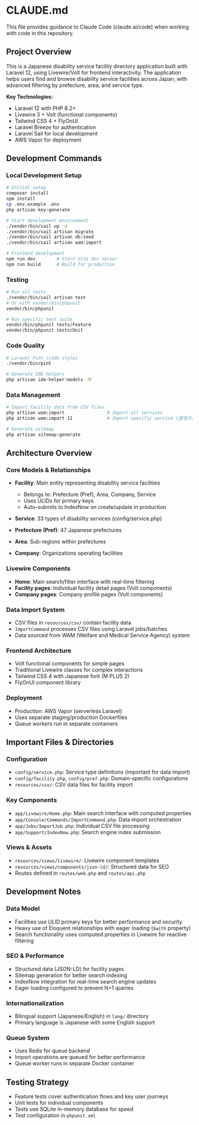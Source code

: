 # CLAUDE.md

This file provides guidance to Claude Code (claude.ai/code) when working with code in this repository.

## Project Overview

This is a Japanese disability service facility directory application built with Laravel 12, using Livewire/Volt for frontend interactivity. The application helps users find and browse disability service facilities across Japan, with advanced filtering by prefecture, area, and service type.

**Key Technologies:**
- Laravel 12 with PHP 8.2+
- Livewire 3 + Volt (functional components)
- Tailwind CSS 4 + FlyOnUI
- Laravel Breeze for authentication
- Laravel Sail for local development
- AWS Vapor for deployment

## Development Commands

### Local Development Setup
```bash
# Initial setup
composer install
npm install
cp .env.example .env
php artisan key:generate

# Start development environment
./vendor/bin/sail up -d
./vendor/bin/sail artisan migrate
./vendor/bin/sail artisan db:seed
./vendor/bin/sail artisan wam:import

# Frontend development
npm run dev        # Start Vite dev server
npm run build      # Build for production
```

### Testing
```bash
# Run all tests
./vendor/bin/sail artisan test
# Or with vendor/bin/phpunit
vendor/bin/phpunit

# Run specific test suite
vendor/bin/phpunit tests/Feature
vendor/bin/phpunit tests/Unit
```

### Code Quality
```bash
# Laravel Pint (code style)
./vendor/bin/pint

# Generate IDE helpers
php artisan ide-helper:models -M
```

### Data Management
```bash
# Import facility data from CSV files
php artisan wam:import                # Import all services
php artisan wam:import 11             # Import specific service (居宅介護)

# Generate sitemap
php artisan sitemap:generate
```

## Architecture Overview

### Core Models & Relationships
- **Facility**: Main entity representing disability service facilities
  - Belongs to: Prefecture (Pref), Area, Company, Service
  - Uses ULIDs for primary keys
  - Auto-submits to IndexNow on create/update in production
  
- **Service**: 33 types of disability services (config/service.php)
- **Prefecture (Pref)**: 47 Japanese prefectures 
- **Area**: Sub-regions within prefectures
- **Company**: Organizations operating facilities

### Livewire Components
- **Home**: Main search/filter interface with real-time filtering
- **Facility pages**: Individual facility detail pages (Volt components)
- **Company pages**: Company profile pages (Volt components)

### Data Import System
- CSV files in `resources/csv/` contain facility data
- `ImportCommand` processes CSV files using Laravel jobs/batches
- Data sourced from WAM (Welfare and Medical Service Agency) system

### Frontend Architecture
- Volt functional components for simple pages
- Traditional Livewire classes for complex interactions
- Tailwind CSS 4 with Japanese font (M PLUS 2)
- FlyOnUI component library

### Deployment
- Production: AWS Vapor (serverless Laravel)
- Uses separate staging/production Dockerfiles
- Queue workers run in separate containers

## Important Files & Directories

### Configuration
- `config/service.php`: Service type definitions (important for data import)
- `config/facility.php`, `config/pref.php`: Domain-specific configurations
- `resources/csv/`: CSV data files for facility import

### Key Components
- `app/Livewire/Home.php`: Main search interface with computed properties
- `app/Console/Commands/ImportCommand.php`: Data import orchestration
- `app/Jobs/ImportJob.php`: Individual CSV file processing
- `app/Support/IndexNow.php`: Search engine index submission

### Views & Assets
- `resources/views/livewire/`: Livewire component templates
- `resources/views/components/json-ld/`: Structured data for SEO
- Routes defined in `routes/web.php` and `routes/api.php`

## Development Notes

### Data Model
- Facilities use ULID primary keys for better performance and security
- Heavy use of Eloquent relationships with eager loading (`$with` property)
- Search functionality uses computed properties in Livewire for reactive filtering

### SEO & Performance
- Structured data (JSON-LD) for facility pages
- Sitemap generation for better search indexing
- IndexNow integration for real-time search engine updates
- Eager loading configured to prevent N+1 queries

### Internationalization
- Bilingual support (Japanese/English) in `lang/` directory
- Primary language is Japanese with some English support

### Queue System
- Uses Redis for queue backend
- Import operations are queued for better performance
- Queue worker runs in separate Docker container

## Testing Strategy

- Feature tests cover authentication flows and key user journeys
- Unit tests for individual components
- Tests use SQLite in-memory database for speed
- Test configuration in `phpunit.xml`
